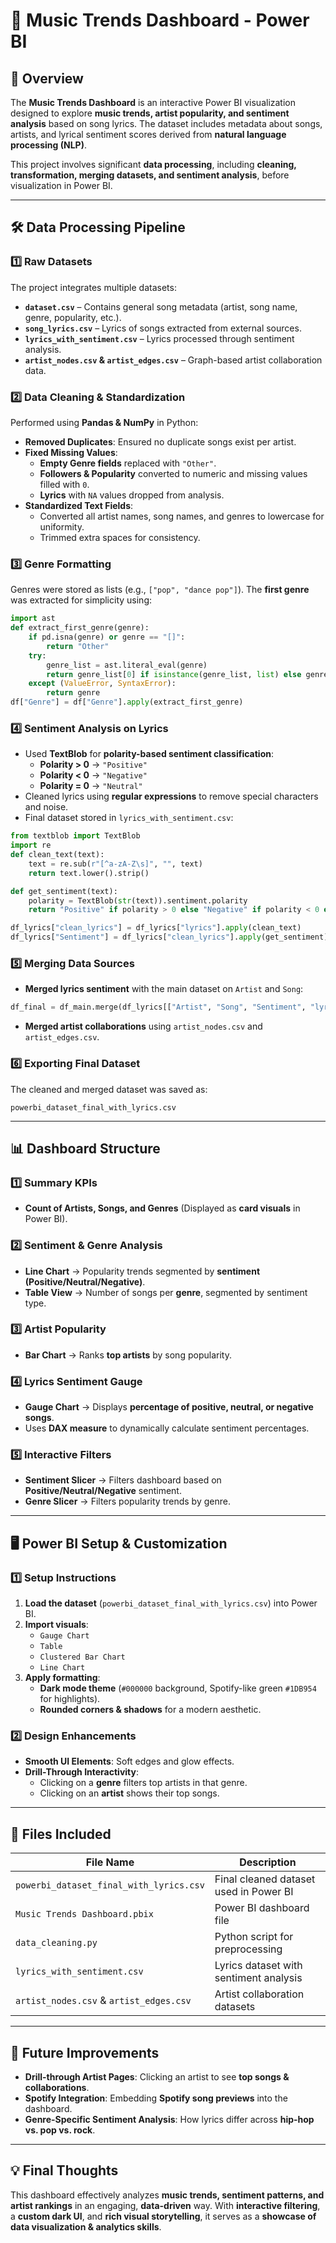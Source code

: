 
# 🎵 Music Trends Dashboard - Power BI

## 📌 Overview
The **Music Trends Dashboard** is an interactive Power BI visualization designed to explore **music trends, artist popularity, and sentiment analysis** based on song lyrics. The dataset includes metadata about songs, artists, and lyrical sentiment scores derived from **natural language processing (NLP)**.

This project involves significant **data processing**, including **cleaning, transformation, merging datasets, and sentiment analysis**, before visualization in Power BI.

---

## 🛠️ Data Processing Pipeline

### **1️⃣ Raw Datasets**
The project integrates multiple datasets:
- **`dataset.csv`** – Contains general song metadata (artist, song name, genre, popularity, etc.).
- **`song_lyrics.csv`** – Lyrics of songs extracted from external sources.
- **`lyrics_with_sentiment.csv`** – Lyrics processed through sentiment analysis.
- **`artist_nodes.csv` & `artist_edges.csv`** – Graph-based artist collaboration data.

### **2️⃣ Data Cleaning & Standardization**
Performed using **Pandas & NumPy** in Python:
- **Removed Duplicates**: Ensured no duplicate songs exist per artist.
- **Fixed Missing Values**:
  - **Empty Genre fields** replaced with `"Other"`.
  - **Followers & Popularity** converted to numeric and missing values filled with `0`.
  - **Lyrics** with `NA` values dropped from analysis.
- **Standardized Text Fields**:
  - Converted all artist names, song names, and genres to lowercase for uniformity.
  - Trimmed extra spaces for consistency.

### **3️⃣ Genre Formatting**
Genres were stored as lists (e.g., `["pop", "dance pop"]`). The **first genre** was extracted for simplicity using:
```python
import ast
def extract_first_genre(genre):
    if pd.isna(genre) or genre == "[]":
        return "Other"
    try:
        genre_list = ast.literal_eval(genre)
        return genre_list[0] if isinstance(genre_list, list) else genre
    except (ValueError, SyntaxError):
        return genre
df["Genre"] = df["Genre"].apply(extract_first_genre)
```

### **4️⃣ Sentiment Analysis on Lyrics**
- Used **TextBlob** for **polarity-based sentiment classification**:
  - **Polarity > 0** → `"Positive"`
  - **Polarity < 0** → `"Negative"`
  - **Polarity = 0** → `"Neutral"`
- Cleaned lyrics using **regular expressions** to remove special characters and noise.
- Final dataset stored in `lyrics_with_sentiment.csv`:
```python
from textblob import TextBlob
import re
def clean_text(text):
    text = re.sub(r"[^a-zA-Z\s]", "", text)
    return text.lower().strip()

def get_sentiment(text):
    polarity = TextBlob(str(text)).sentiment.polarity
    return "Positive" if polarity > 0 else "Negative" if polarity < 0 else "Neutral"

df_lyrics["clean_lyrics"] = df_lyrics["lyrics"].apply(clean_text)
df_lyrics["Sentiment"] = df_lyrics["clean_lyrics"].apply(get_sentiment)
```

### **5️⃣ Merging Data Sources**
- **Merged lyrics sentiment** with the main dataset on `Artist` and `Song`:
```python
df_final = df_main.merge(df_lyrics[["Artist", "Song", "Sentiment", "lyrics"]], on=["Artist", "Song"], how="left")
```
- **Merged artist collaborations** using `artist_nodes.csv` and `artist_edges.csv`.

### **6️⃣ Exporting Final Dataset**
The cleaned and merged dataset was saved as:
```
powerbi_dataset_final_with_lyrics.csv
```

---

## 📊 Dashboard Structure

### **1️⃣ Summary KPIs**
- **Count of Artists, Songs, and Genres** (Displayed as **card visuals** in Power BI).

### **2️⃣ Sentiment & Genre Analysis**
- **Line Chart** → Popularity trends segmented by **sentiment (Positive/Neutral/Negative)**.
- **Table View** → Number of songs per **genre**, segmented by sentiment type.

### **3️⃣ Artist Popularity**
- **Bar Chart** → Ranks **top artists** by song popularity.

### **4️⃣ Lyrics Sentiment Gauge**
- **Gauge Chart** → Displays **percentage of positive, neutral, or negative songs**.
- Uses **DAX measure** to dynamically calculate sentiment percentages.

### **5️⃣ Interactive Filters**
- **Sentiment Slicer** → Filters dashboard based on **Positive/Neutral/Negative** sentiment.
- **Genre Slicer** → Filters popularity trends by genre.

---

## 🖥️ Power BI Setup & Customization

### **1️⃣ Setup Instructions**
1. **Load the dataset** (`powerbi_dataset_final_with_lyrics.csv`) into Power BI.
2. **Import visuals**:
   - `Gauge Chart`
   - `Table`
   - `Clustered Bar Chart`
   - `Line Chart`
3. **Apply formatting**:
   - **Dark mode theme** (`#000000` background, Spotify-like green `#1DB954` for highlights).
   - **Rounded corners & shadows** for a modern aesthetic.

### **2️⃣ Design Enhancements**
- **Smooth UI Elements**: Soft edges and glow effects.
- **Drill-Through Interactivity**:
  - Clicking on a **genre** filters top artists in that genre.
  - Clicking on an **artist** shows their top songs.

---

## 📂 Files Included

| File Name                           | Description |
|--------------------------------------|-------------|
| `powerbi_dataset_final_with_lyrics.csv` | Final cleaned dataset used in Power BI |
| `Music Trends Dashboard.pbix`       | Power BI dashboard file |
| `data_cleaning.py`                   | Python script for preprocessing |
| `lyrics_with_sentiment.csv`          | Lyrics dataset with sentiment analysis |
| `artist_nodes.csv` & `artist_edges.csv` | Artist collaboration datasets |

---

## 🔮 Future Improvements
- **Drill-through Artist Pages**: Clicking an artist to see **top songs & collaborations**.
- **Spotify Integration**: Embedding **Spotify song previews** into the dashboard.
- **Genre-Specific Sentiment Analysis**: How lyrics differ across **hip-hop vs. pop vs. rock**.

---

## 💡 Final Thoughts
This dashboard effectively analyzes **music trends, sentiment patterns, and artist rankings** in an engaging, **data-driven** way. With **interactive filtering**, a **custom dark UI**, and **rich visual storytelling**, it serves as a **showcase of data visualization & analytics skills**.
